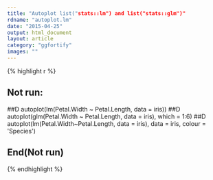 ```yaml
---
title: "Autoplot list("stats::lm") and list("stats::glm")"
rdname: "autoplot.lm"
date: "2015-04-25"
output: html_document
layout: article
category: "ggfortify"
images: ""
---
```





{% highlight r %}
## Not run: 
##D autoplot(lm(Petal.Width ~ Petal.Length, data = iris))
##D autoplot(glm(Petal.Width ~ Petal.Length, data = iris), which = 1:6)
##D autoplot(lm(Petal.Width~Petal.Length, data = iris), data = iris, colour = 'Species')
## End(Not run)
{% endhighlight %}